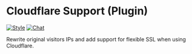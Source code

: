# Cloudflare Support (Plugin)

[![Style](https://github.styleci.io/repos/243760044/shield)](https://github.styleci.io/repos/243760044)
[![Chat](https://img.shields.io/discord/625774284823986183?color=7289da&label=Discord&logo=discord&logoColor=fff&style=flat-square)](https://azuriom.com/discord)

Rewrite original visitors IPs and add support for flexible SSL when using Cloudflare.

